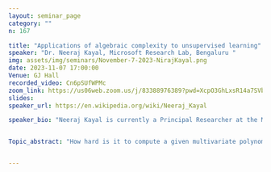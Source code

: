 ```yaml
---
layout: seminar_page
category: ""
n: 167

title: "Applications of algebraic complexity to unsupervised learning"  
speaker: "Dr. Neeraj Kayal, Microsoft Research Lab, Bengaluru "
img: assets/img/seminars/November-7-2023-NirajKayal.png
date: 2023-11-07 17:00:00 
Venue: GJ Hall
recorded_video: Cn6pSUfWPMc
zoom_link: https://us06web.zoom.us/j/83388976389?pwd=XcpO3GhLxsR14a7SVbPx33HQQa1jbt.1
slides: 
speaker_url: https://en.wikipedia.org/wiki/Neeraj_Kayal

speaker_bio: "Neeraj Kayal is currently a Principal Researcher at the Microsoft Research lab in Bengaluru. Dr. Kayal works in the areas of complexity theory, algorithms, and related areas of theoretical computer science. Neeraj Kayal received his B. Tech and Ph.D. from IIT-Kanpur and has held postdoctoral positions at the Institute for Advanced Study, Princeton and at DIMACS (Rutgers University). Together with Manindra Agrawal and Nitin Saxena, he was part of the team that discovered the first deterministic polynomial time algorithm for primality testing. This work received the Godel Prize (2006) and the Fulkerson Prize (2006). His recent work has been focused on algorithms and lower bounds in algebraic complexity theory for which he and his coauthors received some best paper awards at various conferences. For this body of work, he also received the Infosys Prize (2021) and Bhatnagar Award (2022). Most recently, he has been working on unsupervised learning. "


Topic_abstract: "How hard is it to compute a given multivariate polynomial? In this talk, we will motivate this question and the related problem of showing that certain polynomials are hard to compute. We will sketch some proof techniques for proving hardness and see how these proof techniques lead to efficient algorithms for learning arithmetic circuits and for unsupervised learning."


---
```

